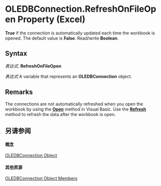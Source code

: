 
# OLEDBConnection.RefreshOnFileOpen Property (Excel)

 **True** if the connection is automatically updated each time the workbook is opened. The default value is **False**. Read/write **Boolean**.


## Syntax

 _表达式_. **RefreshOnFileOpen**

 _表达式_ A variable that represents an **OLEDBConnection** object.


## Remarks

The connections are not automatically refreshed when you open the workbook by using the  **[Open](1d1c3fca-ae1a-0a91-65a2-6f3f0fb308a0.md)** method in Visual Basic. Use the **[Refresh](c28e9443-81e2-dfec-a3fb-a127c3fa2918.md)** method to refresh the data after the workbook is open.


## 另请参阅


#### 概念


[OLEDBConnection Object](f246e544-9854-8e71-a7f7-dec57dd725e4.md)
#### 其他资源


[OLEDBConnection Object Members](http://msdn.microsoft.com/library/2f1a2f81-ee3a-1b60-8dc3-87818e1790c1%28Office.15%29.aspx)